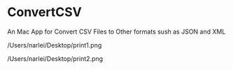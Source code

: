 # ConvertCSV
An Mac App for Convert CSV Files to Other formats sush as JSON and XML


/Users/narlei/Desktop/print1.png


/Users/narlei/Desktop/print2.png
